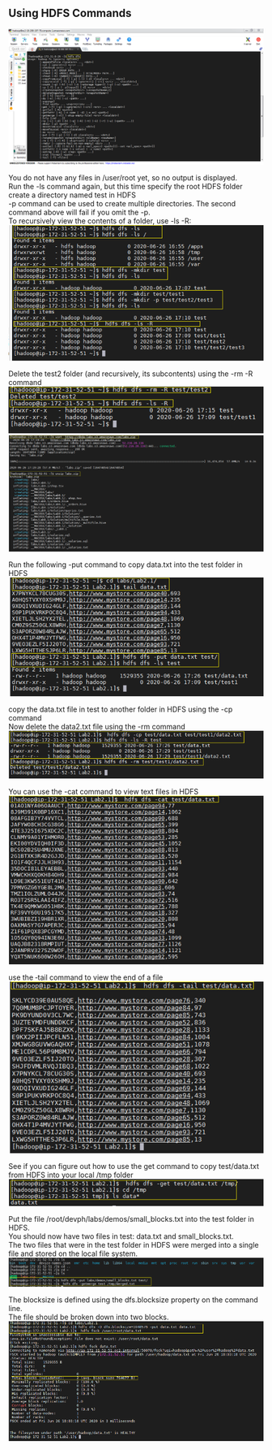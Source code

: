## **Using HDFS Commands**
![](https://github.com/pritammajgaonkar/assignments026/blob/Big-data/big%20data/images/basic%20lab1/1.PNG)

You do not have any files in /user/root yet, so no output is displayed. <br/>
Run the -ls command again, but this time specify the root HDFS folder <br/>
create a directory named test in HDFS <br/>
-p command can be used to create multiple directories. The second command above will fail if you omit the -p.<br/>
To recursively view the contents of a folder, use -ls -R:
![](https://github.com/pritammajgaonkar/assignments026/blob/Big-data/big%20data/images/basic%20lab1/2.PNG)

Delete the test2 folder (and recursively, its subcontents) using the -rm -R command
![](https://github.com/pritammajgaonkar/assignments026/blob/Big-data/big%20data/images/basic%20lab1/3.PNG)
![](https://github.com/pritammajgaonkar/assignments026/blob/Big-data/big%20data/images/basic%20lab1/4.1.PNG)

Run the following -put command to copy data.txt into the test folder in HDFS
![](https://github.com/pritammajgaonkar/assignments026/blob/Big-data/big%20data/images/basic%20lab1/4.2.PNG)

copy the data.txt file in test to another folder in HDFS using the -cp command <br/>
Now delete the data2.txt file using the -rm command
![](https://github.com/pritammajgaonkar/assignments026/blob/Big-data/big%20data/images/basic%20lab1/5.PNG)

You can use the -cat command to view text files in HDFS
![](https://github.com/pritammajgaonkar/assignments026/blob/Big-data/big%20data/images/basic%20lab1/6.1.PNG)

use the ‐tail command to view the end of a file
![](https://github.com/pritammajgaonkar/assignments026/blob/Big-data/big%20data/images/basic%20lab1/6.2.PNG)

See if you can figure out how to use the get command to copy test/data.txt from HDFS into your local /tmp folder
![](https://github.com/pritammajgaonkar/assignments026/blob/Big-data/big%20data/images/basic%20lab1/7.PNG)

Put the file /root/devph/labs/demos/small_blocks.txt into the test folder in HDFS.<br/>
You should now have two files in test: data.txt and small_blocks.txt. <br/>
The two files that were in the test folder in HDFS were merged into a single file and stored on the local file system.
![](https://github.com/pritammajgaonkar/assignments026/blob/Big-data/big%20data/images/basic%20lab1/8.PNG)

The blocksize is defined using the dfs.blocksize property on the command line. <br/>
The file should be broken down into two blocks.
![](https://github.com/pritammajgaonkar/assignments026/blob/Big-data/big%20data/images/basic%20lab1/9.PNG)
